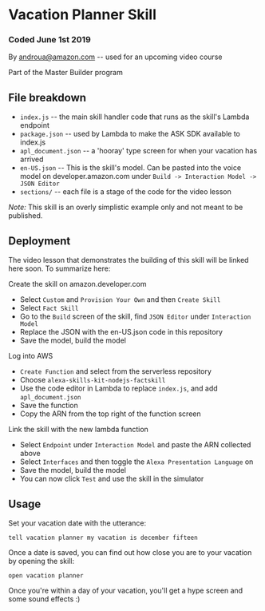 # Vacation Planner Skill

### Coded June 1st 2019

By androua@amazon.com -- used for an upcoming video course

Part of the Master Builder program

## File breakdown

- `index.js` -- the main skill handler code that runs as the skill's Lambda endpoint
- `package.json` -- used by Lambda to make the ASK SDK available to index.js
- `apl_document.json` -- a 'hooray' type screen for when your vacation has arrived
- `en-US.json` -- This is the skill's model. Can be pasted into the voice model
  on developer.amazon.com under `Build -> Interaction Model -> JSON Editor`
- `sections/` -- each file is a stage of the code for the video lesson

_Note:_ This skill is an overly simplistic example only and not meant to be published.


## Deployment

The video lesson that demonstrates the building of this skill will be linked here soon.
To summarize here:

Create the skill on amazon.developer.com
- Select `Custom` and `Provision Your Own` and then `Create Skill`
- Select `Fact Skill`
- Go to the `Build` screen of the skill, find `JSON Editor` under `Interaction Model`
- Replace the JSON with the en-US.json code in this repository
- Save the model, build the model

Log into AWS
- `Create Function` and select from the serverless repository
- Choose `alexa-skills-kit-nodejs-factskill`
- Use the code editor in Lambda to replace `index.js`, and add `apl_document.json`
- Save the function
- Copy the ARN from the top right of the function screen

Link the skill with the new lambda function
- Select `Endpoint` under `Interaction Model` and paste the ARN collected above
- Select `Interfaces` and then toggle the `Alexa Presentation Language` on
- Save the model, build the model
- You can now click `Test` and use the skill in the simulator

## Usage

Set your vacation date with the utterance:

`tell vacation planner my vacation is december fifteen`

Once a date is saved, you can find out how close you are to your vacation by opening
the skill:

`open vacation planner`

Once you're within a day of your vacation, you'll get a hype screen
and some sound effects :)
